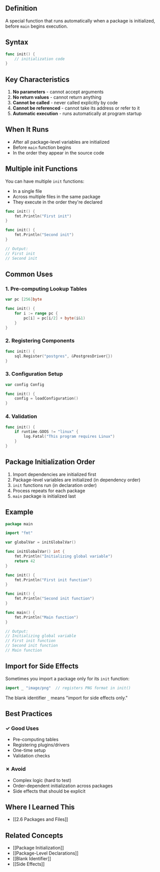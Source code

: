 ## Definition

A special function that runs automatically when a package is initialized, before `main` begins execution.

## Syntax

```go
func init() {
    // initialization code
}
```

## Key Characteristics

1. **No parameters** - cannot accept arguments
2. **No return values** - cannot return anything
3. **Cannot be called** - never called explicitly by code
4. **Cannot be referenced** - cannot take its address or refer to it
5. **Automatic execution** - runs automatically at program startup

## When It Runs

- After all package-level variables are initialized
- Before `main` function begins
- In the order they appear in the source code

## Multiple init Functions

You can have multiple `init` functions:
- In a single file
- Across multiple files in the same package
- They execute in the order they're declared

```go
func init() {
    fmt.Println("First init")
}

func init() {
    fmt.Println("Second init")
}

// Output:
// First init
// Second init
```

## Common Uses

### 1. Pre-computing Lookup Tables

```go
var pc [256]byte

func init() {
    for i := range pc {
        pc[i] = pc[i/2] + byte(i&1)
    }
}
```

### 2. Registering Components

```go
func init() {
    sql.Register("postgres", &PostgresDriver{})
}
```

### 3. Configuration Setup

```go
var config Config

func init() {
    config = loadConfiguration()
}
```

### 4. Validation

```go
func init() {
    if runtime.GOOS != "linux" {
        log.Fatal("This program requires Linux")
    }
}
```

## Package Initialization Order

1. Import dependencies are initialized first
2. Package-level variables are initialized (in dependency order)
3. `init` functions run (in declaration order)
4. Process repeats for each package
5. `main` package is initialized last

## Example

```go
package main

import "fmt"

var globalVar = initGlobalVar()

func initGlobalVar() int {
    fmt.Println("Initializing global variable")
    return 42
}

func init() {
    fmt.Println("First init function")
}

func init() {
    fmt.Println("Second init function")
}

func main() {
    fmt.Println("Main function")
}

// Output:
// Initializing global variable
// First init function
// Second init function
// Main function
```

## Import for Side Effects

Sometimes you import a package only for its `init` function:

```go
import _ "image/png"  // registers PNG format in init()
```

The blank identifier `_` means "import for side effects only."

## Best Practices

### ✓ Good Uses
- Pre-computing tables
- Registering plugins/drivers
- One-time setup
- Validation checks

### ✗ Avoid
- Complex logic (hard to test)
- Order-dependent initialization across packages
- Side effects that should be explicit

## Where I Learned This

- [[2.6 Packages and Files]]

## Related Concepts

- [[Package Initialization]]
- [[Package-Level Declarations]]
- [[Blank Identifier]]
- [[Side Effects]]